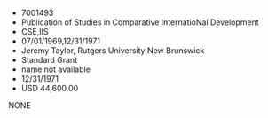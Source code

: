 * 7001493
* Publication of Studies in Comparative             InternatioNal Development
* CSE,IIS
* 07/01/1969,12/31/1971
* Jeremy Taylor, Rutgers University New Brunswick
* Standard Grant
*   name not available
* 12/31/1971
* USD 44,600.00

NONE